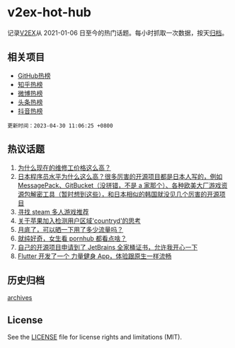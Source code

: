 # v2ex-hot-hub

 记录[V2EX](https://www.v2ex.com/)从 2021-01-06 日至今的热门话题。每小时抓取一次数据，按天[归档](archives)。
 
 ## 相关项目

- [GitHub热榜](https://github.com/snaildev/github-hot-hub)
- [知乎热榜](https://github.com/snaildev/zhihu-hot-hub)
- [微博热榜](https://github.com/snaildev/weibo-hot-hub)
- [头条热榜](https://github.com/snaildev/toutiao-hot-hub)
- [抖音热榜](https://github.com/snaildev/douyin-hot-hub)


 `更新时间：2023-04-30 11:06:25 +0800`

## 热议话题

1. [为什么现在的维修工价格这么高？](https://www.v2ex.com/t/936480)
1. [日本程序员水平为什么这么高？很多厉害的开源项目都是日本人写的，例如 MessagePack、GitBucket（没拼错，不是 a 家那个）、各种欧美大厂游戏资源包解密工具（暂时想到这些），和日本相似的韩国就没见几个厉害的开源项目](https://www.v2ex.com/t/936484)
1. [寻找 steam 多人游戏推荐](https://www.v2ex.com/t/936413)
1. [关于苹果加入检测用户区域'countryd'的思考](https://www.v2ex.com/t/936486)
1. [月底了，可以晒一下用了多少流量吗？](https://www.v2ex.com/t/936463)
1. [就纯好奇，女生看 pornhub 都看点啥？](https://www.v2ex.com/t/936518)
1. [自己的开源项目申请到了 JetBrains 全家桶证书，允许我开心一下](https://www.v2ex.com/t/936440)
1. [Flutter 开发了一个 力量健身 App，体验跟原生一样流畅](https://www.v2ex.com/t/936482)

## 历史归档

[archives](archives)

## License

See the [LICENSE](LICENSE) file for license rights and limitations (MIT).
